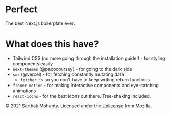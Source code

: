 # Perfect
The best Next.js boilerplate ever.
# What does this have?
- Tailwind CSS (no more going through the installation guide!) - for styling components easily
- `next-themes` (@pacocoursey) - for going to the dark side
- `swr` (@vercel) - for fetching constantly mutating data
  - `fetcher.js` so you don't have to keep writing return functions
- `framer-motion` - for making interactive components and eye-catching animations
- `react-icons` - for the best icons out there. Tree-shaking included.

&copy; 2021 Sarthak Mohanty. Licensed under the [Unlicense](LICENSE) from Mozilla.